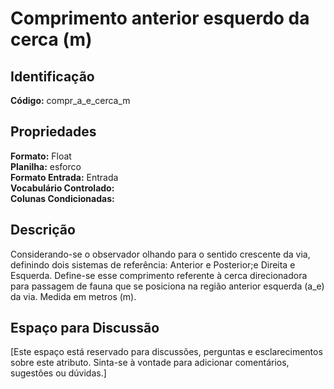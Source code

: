 # Comprimento anterior esquerdo da cerca (m)

## Identificação
**Código:** compr_a_e_cerca_m

## Propriedades
**Formato:** Float  
**Planilha:** esforco  
**Formato Entrada:** Entrada  
**Vocabulário Controlado:**   
**Colunas Condicionadas:**   

## Descrição
Considerando-se o observador olhando para o sentido crescente da via, definindo dois sistemas de referência: Anterior e Posterior;e Direita e Esquerda. Define-se esse comprimento referente à cerca direcionadora para passagem de fauna que se posiciona na região anterior esquerda (a_e) da via. Medida em metros (m).

## Espaço para Discussão
[Este espaço está reservado para discussões, perguntas e esclarecimentos sobre este atributo. Sinta-se à vontade para adicionar comentários, sugestões ou dúvidas.]
